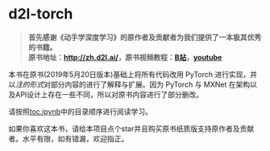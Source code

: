 # d2l-torch

> **首先感谢《动手学深度学习》的原作者及贡献者为我们提供了一本极其优秀的书籍。  
> 原书地址：<http://zh.d2l.ai/>，原书视频教程：[B站](https://space.bilibili.com/209599371/channel/detail?cid=23541)，[youtube](https://www.youtube.com/playlist?list=PLLbeS1kM6teJqdFzw1ICHfa4a1y0hg8Ax)**


本书在原书(2019年5月20日版本)基础上将所有代码改用 PyTorch 进行实现，并以*注的形式*对部分内容的进行了解释与扩展。因为 PyTorch 与 MXNet 在架构以及API设计上存在一些不同，所以对原书内容进行了部分删改。


请按照[toc.ipynb](toc.ipynb)中的目录顺序进行阅读学习。


如果你喜欢这本书，请给本项目点个star并且购买原书纸质版支持原作者及贡献者。水平有限，如有错漏，欢迎指正。